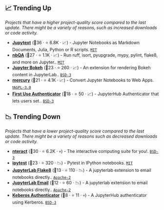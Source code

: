 ## 📈 Trending Up

_Projects that have a higher project-quality score compared to the last update. There might be a variety of reasons, such as increased downloads or code activity._

- <b><a href="https://github.com/mwouts/jupytext">Jupytext</a></b> (🥇36 ·  ⭐ 6.8K · 📈) - Jupyter Notebooks as Markdown Documents, Julia, Python or R scripts. <code><a href="http://bit.ly/34MBwT8">MIT</a></code>
- <b><a href="https://github.com/nbQA-dev/nbQA">nbQA</a></b> (🥈27 ·  ⭐ 1.1K · 📈) - Run ruff, isort, pyupgrade, mypy, pylint, flake8, and more on Jupyter.. <code><a href="http://bit.ly/34MBwT8">MIT</a></code>
- <b><a href="https://github.com/bokeh/jupyter_bokeh">Jupyter Bokeh</a></b> (🥈23 ·  ⭐ 260 · 📈) - An extension for rendering Bokeh content in JupyterLab.. <code><a href="http://bit.ly/3aKzpTv">BSD-3</a></code>
- <b><a href="https://github.com/mljar/mercury">mercury</a></b> (🥉21 ·  ⭐ 4.1K · 📈) - Convert Jupyter Notebooks to Web Apps. <code><a href="http://bit.ly/3pwmjO5">❗️AGPL-3.0</a></code>
- <b><a href="https://github.com/jupyterhub/firstuseauthenticator">First Use Authenticator</a></b> (🥈18 ·  ⭐ 50 · 📈) - JupyterHub Authenticator that lets users set.. <code><a href="http://bit.ly/3aKzpTv">BSD-3</a></code>

## 📉 Trending Down

_Projects that have a lower project-quality score compared to the last update. There might be a variety of reasons such as decreased downloads or code activity._

- <b><a href="https://github.com/nteract/nteract">nteract</a></b> (🥈30 ·  ⭐ 6.2K · 💀) - The interactive computing suite for you!. <code><a href="http://bit.ly/3aKzpTv">BSD-3</a></code>
- <b><a href="https://github.com/chmp/ipytest">ipytest</a></b> (🥉23 ·  ⭐ 320 · 📉) - Pytest in IPython notebooks. <code><a href="http://bit.ly/34MBwT8">MIT</a></code>
- <b><a href="https://github.com/timkpaine/jupyterlab_email">JupyterLab Flake8</a></b> (🥉13 ·  ⭐ 110 · 📉) - A jupyterlab extension to email notebooks directly.. <code><a href="http://bit.ly/3nYMfla">Apache-2</a></code>
- <b><a href="https://github.com/timkpaine/jupyterlab_email">JupyterLab Email</a></b> (🥉12 ·  ⭐ 60 · 📉) - A jupyterlab extension to email notebooks directly.. <code><a href="http://bit.ly/3nYMfla">Apache-2</a></code>
- <b><a href="https://github.com/jupyterhub/kerberosauthenticator">Keberos Authenticator</a></b> (🥉8 ·  ⭐ 11 · 💀) - A JupyterHub authenticator using Kerberos. <code><a href="http://bit.ly/3aKzpTv">BSD-3</a></code>

